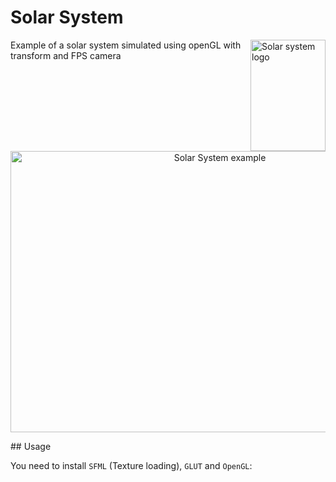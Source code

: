 # Solar System

<img align="right" width="120" height="178"
     title="Solar system logo" src="./logo.png">

Example of a solar system simulated using openGL with transform and FPS camera

<p align="center">
  <img src="./screenshot.png" alt="Solar System example"
       width="654" height="450">
</p>
## Usage

You need to install `SFML` (Texture loading), `GLUT` and `OpenGL`:
